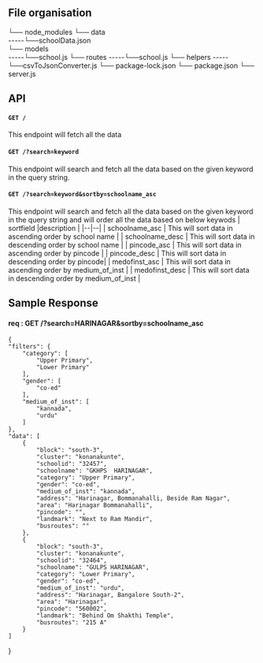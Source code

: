 ## File organisation


└── node_modules
└── data  
-----└──schoolData.json  
└── models  
-----└──school.js
└── routes
-----└──school.js
└── helpers
-----└──csvToJsonConverter.js 
└── package-lock.json
└── package.json
└── server.js

## API
#### `GET /`
This endpoint will fetch all the data
#### `GET /?search=keyword`
This endpoint will search and fetch all the data based on the given keyword in the query string.
#### `GET /?search=keyword&sortby=schoolname_asc`
This endpoint will search and fetch all the data based on the given keyword in the query string and will order all the data based on below keywods
| sortfield |description  |
|--|--|
| schoolname_asc | This will sort data in ascending order by school name |
| schoolname_desc | This will sort data in descending order by school name  |
| pincode_asc | This will sort data in ascending order by pincode |
| pincode_desc | This will sort data in descending order by pincode|
| medofinst_asc | This will sort data in ascending order by medium_of_inst |
| medofinst_desc | This will sort data in descending order by medium_of_inst |

##  Sample Response

#### req : GET  /?search=HARINAGAR&sortby=schoolname_asc

    {
    "filters": {
        "category": [
            "Upper Primary",
            "Lower Primary"
        ],
        "gender": [
            "co-ed"
        ],
        "medium_of_inst": [
            "kannada",
            "urdu"
        ]
    },
    "data": [
        {
            "block": "south-3",
            "cluster": "konanakunte",
            "schoolid": "32457",
            "schoolname": "GKHPS  HARINAGAR",
            "category": "Upper Primary",
            "gender": "co-ed",
            "medium_of_inst": "kannada",
            "address": "Harinagar, Bommanahalli, Beside Ram Nagar",
            "area": "Harinagar Bommanahalli",
            "pincode": "",
            "landmark": "Next to Ram Mandir",
            "busroutes": ""
        },
        {
            "block": "south-3",
            "cluster": "konanakunte",
            "schoolid": "32464",
            "schoolname": "GULPS HARINAGAR",
            "category": "Lower Primary",
            "gender": "co-ed",
            "medium_of_inst": "urdu",
            "address": "Harinagar, Bangalore South-2",
            "area": "Harinagar",
            "pincode": "560002",
            "landmark": "Behind Om Shakthi Temple",
            "busroutes": "215 A"
        }
    ]
}




